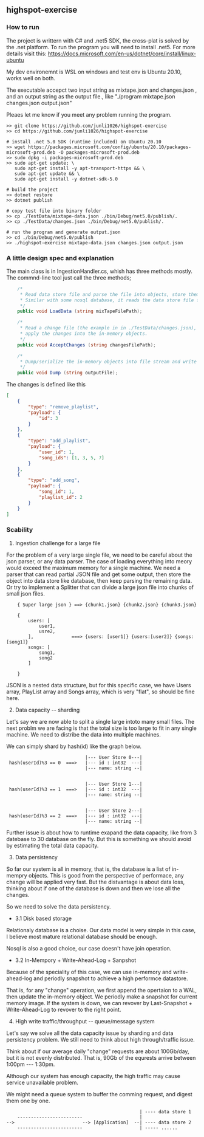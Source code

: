 ## highspot-exercise

### How to run

The project is writtern with C# and .net5 SDK, the cross-plat is solved by the .net platform. To run the program you will need to install .net5. For more details visit this: https://docs.microsoft.com/en-us/dotnet/core/install/linux-ubuntu

My dev environemnt is WSL on windows and test env is Ubuntu 20.10, works well on both.

The executable accepct two input string as mixtape.json and changes.json , and an output string as the output file., like
 "./program mixtape.json changes.json output.json"

Pleaes let me know if you meet any problem running the program.

```
>> git clone https://github.com/junli1026/highspot-exercise
>> cd https://github.com/junli1026/highspot-exercise

# install .net 5.0 SDK (runtime included) on Ubuntu 20.10
>> wget https://packages.microsoft.com/config/ubuntu/20.10/packages-microsoft-prod.deb -O packages-microsoft-prod.deb
>> sudo dpkg -i packages-microsoft-prod.deb
>> sudo apt-get update; \
   sudo apt-get install -y apt-transport-https && \
   sudo apt-get update && \
   sudo apt-get install -y dotnet-sdk-5.0

# build the project
>> dotnet restore
>> dotnet publish

# copy test file into binary folder 
>> cp ./TestData/mixtape-data.json ./bin/Debug/net5.0/publish/.
>> cp ./TestData/changes.json ./bin/Debug/net5.0/publish/.

# run the program and generate output.json
>> cd ./bin/Debug/net5.0/publish
>> ./highspot-exercise mixtape-data.json changes.json output.json
```

### A little design spec and explanation

The main class is in IngestionHandler.cs, whish has three methods mostly. The commnd-line tool just call the three methods;

```C#
    /*
     * Read data store file and parse the file into objects, store them into memory.
     * Similar with some nosql database, it reads the data store file from disk, and load them into memory.
     */
    public void LoadData (string mixTapeFilePath);

    /*
     * Read a change file (the example in in ./TestData/changes.json), and
     * apply the changes into the in-memory objects.
     */
    public void AcceptChanges (string changesFilePath);

    /*
     * Dump/serialize the in-memory objects into file stream and write to file.
     */
    public void Dump (string outputFile);
```

The changes is defined like this
```json
[
    {
        "type": "remove_playlist",
        "payload": {
            "id": 3
        }
    },
    {
        "type": "add_playlist",
        "payload": {
            "user_id": 1,
            "song_ids": [1, 3, 5, 7]
        }
    },
    {
        "type": "add_song",
        "payload": {
            "song_id": 1,
            "playlist_id": 2
        }
    }
]
```

### Scability

1. Ingestion challenge for a large file

For the problem of a very large single file, we need to be careful about the json parser, or any data parser. The case of loading everything into meory would exceed the maximum memory for a single machine.
We need a parser that can read partial JSON file and get some output, then store the object into data store like database, then keep parsing the remaining data.
Or try to implement a Splitter that can divide a large json file into chunks of small json files.

```
    { Super large json } ==> {chunk1.json} {chunk2.json} {chunk3.json}

    {
        users: [                       
            user1,
            usre2,
        ],              ===> {users: [user1]} {users:[user2]} {songs:[song1]}
        songs: [
            song1,
            song2
        ]

    }
```
JSON is a nested data structure, but for this specific case, we have Users array, PlayList array and Songs array, which is very "flat", so should be fine here.


2. Data capacity -- sharding 

Let's say we are now able to split a single large intoto many small files. The next problm we are facing is that the total size is too large to fit in any single machine. We need to distribe the data into multiple machines.

We can simply shard by hash(id) like the graph below.


```
                             |--- User Store 0---|
 hash(userId)%3 == 0  ===>   |--- id : int32  ---|
                             |--- name: string --|


                             |--- User Store 1---|
 hash(userId)%3 == 1  ===>   |--- id : int32  ---|
                             |--- name: string --|


                             |--- User Store 2---|
 hash(userId)%3 == 2  ===>   |--- id : int32  ---|
                             |--- name: string --|
```

Further issue is about how to runtime exapand the data capacity, like from 3 datebase to 30 database on the fly. But this is something we should avoid by estimating the total data capacity.


3. Data persistency

So far our system is all in memory, that is, the database is a list of in-mempry objects. This is good from the perspective of performace, any change will be applied very fast. But the distvantage is about data loss, thinking about if one of the database is down and then we lose all the changes.

So we need to solve the data persistency.

- 3.1 Disk based storage

Relationaly database is a choise. Our data model is very simple in this case, I believe most mature relational database should be enough.

Nosql is also a good choice, our case doesn't have join operation.


- 3.2 In-Mempory + Write-Ahead-Log + Sanpshot

Because of the speciality of this case, we can use in-memory and write-ahead-log and periodly snapshot to achieve a high performce datastore.

That is, for any "change" operation, we first append the opertaion to a WAL, then update the in-memory object. We periodly make a snapshot for current memory image. If the system is down, we can revover by Last-Snapshot + Write-Ahead-Log to revover to the right point.



4. High write traffic/throughput -- queue/message system

Let's say we solve all the data capacity issue by sharding and data persistency problem. We still need to think about high through/traffic issue.

Think about if our average daily "change" requests are about 100Gb/day, but it is not evenly distributed. That is, 90Gb of the equrests arrive between 1:00pm --- 1:30pm.

Although our system has enough capacity, the high traffic may cause service unavailable problem.

We might need a queue system to buffer the comming request, and digest them one by one.

```
                                                 | ---- data store 1
    ------------------------                     | 
-->                         --> [Application]  --| ---- data store 2
    ------------------------                     | ----- ......

```